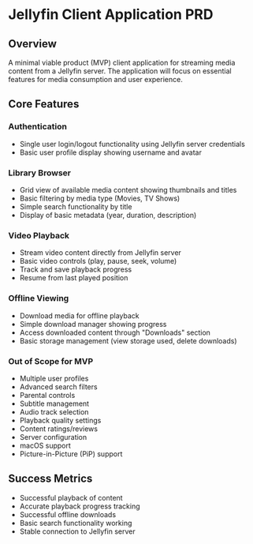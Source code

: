 # Jellyfin Client Application PRD

## Overview
A minimal viable product (MVP) client application for streaming media content from a Jellyfin server. The application will focus on essential features for media consumption and user experience.

## Core Features

### Authentication
- Single user login/logout functionality using Jellyfin server credentials
- Basic user profile display showing username and avatar

### Library Browser
- Grid view of available media content showing thumbnails and titles
- Basic filtering by media type (Movies, TV Shows)
- Simple search functionality by title
- Display of basic metadata (year, duration, description)

### Video Playback
- Stream video content directly from Jellyfin server
- Basic video controls (play, pause, seek, volume)
- Track and save playback progress
- Resume from last played position

### Offline Viewing
- Download media for offline playback
- Simple download manager showing progress
- Access downloaded content through "Downloads" section
- Basic storage management (view storage used, delete downloads)

### Out of Scope for MVP
- Multiple user profiles
- Advanced search filters
- Parental controls
- Subtitle management
- Audio track selection
- Playback quality settings
- Content ratings/reviews
- Server configuration
- macOS support
- Picture-in-Picture (PiP) support

## Success Metrics
- Successful playback of content
- Accurate playback progress tracking
- Successful offline downloads
- Basic search functionality working
- Stable connection to Jellyfin server